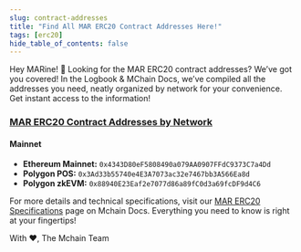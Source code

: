 ```yaml
---
slug: contract-addresses
title: "Find All MAR ERC20 Contract Addresses Here!"
tags: [erc20]
hide_table_of_contents: false
---
```


Hey MARine! 👋 Looking for the MAR ERC20 contract addresses? We’ve got you covered! In the Logbook & MChain Docs, we’ve compiled all the addresses you need, neatly organized by network for your convenience. Get instant access to the information!

### [MAR ERC20 Contract Addresses by Network](https://docs.mchain.network/docs/mar-erc20/specifications)

#### Mainnet
- **Ethereum Mainnet:** `0x4343D80eF5808490a079AA0907FFdC9373C7a4Dd`
- **Polygon POS:** `0x3Ad33b55740e4E3A7073ac32e7467bb3A566Ea8d`
- **Polygon zkEVM:** `0x88940E23Eaf2e7077d86a89fC0d3a69fcDF9d4C6`

For more details and technical specifications, visit our [MAR ERC20 Specifications](https://docs.mchain.network/docs/mar-erc20/specifications) page on Mchain Docs. Everything you need to know is right at your fingertips!

With ❤️,
The Mchain Team